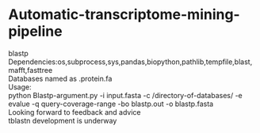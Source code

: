 # Automatic-transcriptome-mining-pipeline
blastp \
Dependencies:os,subprocess,sys,pandas,biopython,pathlib,tempfile,blast,mafft,fasttree \
Databases named as .protein.fa \
Usage: \
python Blastp-argument.py -i input.fasta -c /directory-of-databases/ -e evalue -q query-coverage-range -bo blastp.out -o blastp.fasta \
Looking forward to feedback and advice \
tblastn development is underway
